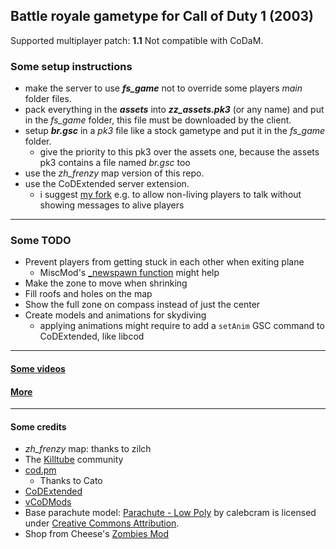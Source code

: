 ## Battle royale gametype for Call of Duty 1 (2003)
Supported multiplayer patch: **1.1**
Not compatible with CoDaM.
### Some setup instructions

- make the server to use ***fs_game*** not to override some players *main* folder files.
- pack everything in the ***assets*** into ***zz_assets.pk3*** (or any name) and put  in the *fs_game* folder, this file must be downloaded by the client.
- setup ***br.gsc*** in a *pk3* file like a stock gametype and put it in the *fs_game* folder.
  - give the priority to this pk3 over the assets one, because the assets pk3 contains a file named *br.gsc* too
- use the *zh_frenzy* map version of this repo.
- use the CoDExtended server extension.
  - i suggest [my fork](https://github.com/raphael12333/codextended-server) e.g. to allow non-living players to talk without showing messages to alive players
___
### Some TODO
- Prevent players from getting stuck in each other when exiting plane
  - MiscMod's [_newspawn function](https://github.com/cato-a/CoDaM_MiscMod/blob/4db1d420b87b766eb9bffb352a7d9c13eaa0c851/___CoDaM_MiscMod/codam/_mm_mmm.gsc#L379) might help
- Make the zone to move when shrinking
- Fill roofs and holes on the map
- Show the full zone on compass instead of just the center
- Create models and animations for skydiving
  - applying animations might require to add a `setAnim` GSC command to CoDExtended, like libcod
___
#### [Some videos](https://www.youtube.com/playlist?list=PLTiI1XPSd-uVS_saGvqfgk7hgguxHc1Y0)
#### [More](https://coyote.rf.gd/battleroyale)
___
#### Some credits
- *zh_frenzy* map: thanks to zilch
- The [Killtube](https://www.killtube.org/) community
- [cod.pm](https://cod.pm/)
  - Thanks to Cato
- [CoDExtended](https://github.com/xtnded/codextended)
- [vCoDMods](https://www.vcodmods.com/)
- Base parachute model: [Parachute - Low Poly](https://skfb.ly/ootAq) by calebcram is licensed under [Creative Commons Attribution](http://creativecommons.org/licenses/by/4.0/).
- Shop from Cheese's [Zombies Mod](https://github.com/thecheeseman/zombies_v5_r13)
